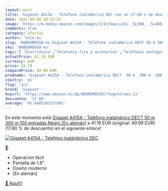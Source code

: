 ```yaml
---
layout: post
title: 'Gigaset A415A - Teléfono inalámbrico DEC con un 17.60 % de descuento'
date: 2021-09-08 20:33:21
image: 'https://m.media-amazon.com/images/I/417Uaeiu1VL._SL500_._SL400_.jpg'
comments: true
category: ofertas
author: 'tole.es'
slug: 'B00EHMD5G8-es Gigaset A415A - Teléfono inalámbrico DECT 50 m 300 m 100...'
sku: 'B00EHMD5G8-es'
tags: [ 'Electrónica','Telefonía fija y accesorios','Teléfonos analógicos','dect','gigaset', ]
actualPrice: 41.19 EUR
currency: EUR
price: 41.19
comparePrice: 49.99 EUR
prodname: 'Gigaset A415A - Teléfono inalámbrico DECT  50 m  300 m  100 entradas  Negro [En alemán]'
country: 'es'
flag: '🇪🇸'
brand: 'Gigaset'
buyurl: 'https://www.amazon.es/dp/B00EHMD5G8/?tag=tolees-21'
descuento: '17.60'
average: '45.6405263157895'
---
```


En este momento está [Gigaset A415A - Teléfono inalámbrico DECT  50 m  300 m  100 entradas  Negro [En alemán]](https://www.amazon.es/dp/B00EHMD5G8/?tag=tolees-21) a 41.19 EUR (original: 49.99 EUR) (17.60 %  de descuento) en el siguiente enlace!

[![Gigaset A415A - Teléfono inalámbrico DEC](https://m.media-amazon.com/images/I/417Uaeiu1VL._SL500_._SL400_.jpg)](https://www.amazon.es/dp/B00EHMD5G8/?tag=tolees-21)

🔎:

- Operación fácil
- Pantalla de 1.8"
- Diseño moderno
- [En alemán]

[🛒 Aquí!!!](https://www.amazon.es/dp/B00EHMD5G8/?tag=tolees-21)
